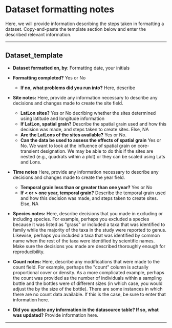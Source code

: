 # Dataset formatting notes

Here, we will provide information describing the steps taken in formatting a dataset. Copy-and-paste the template section below and enter the described relevant information.

---------------------------------------

## Dataset_template

* **Dataset formatted on, by**: Formatting date, your initials

* **Formatting completed?** Yes or No
  * **If no, what problems did you run into?** Here, describe 

* **Site notes:** Here, provide any information necessary to describe any decisions and changes made to create the site field.
  * **LatLon sites?** Yes or No decribing whether the sites determined using latitude and longitude information
  *  **If LatLon, spatial grain?** Describe the spatial grain used and how this decision was made, and steps taken to create sites. Else, NA
  *  **Are the LatLons of the sites available?** Yes or No.
  *  **Can the data be used to assess the effects of spatial grain** Yes or No. We want to look at the influence of spatial grain on core-transient designation. We may be able to do this if the sites are nested (e.g., quadrats within a plot) or they can be scaled using Lats and Lons.

* **Time notes** Here, provide any information necessary to describe any decisions and changes made to create the year field.
  * **Temporal grain less than or greater than one year?** Yes or No
  * **If < or > one year, temporal grain?** Describe the temporal grain used and how this decision was made, and steps taken to create sites. Else, NA

* **Species notes:** Here, describe decisions that you made in excluding or including species. For example, perhaps you excluded a species because it was listed as "grass" or included a taxa that was identified to family while the majority of the taxa in the study were reported to genus. Likewise, perhaps you included a taxa that was identified by common name when the rest of the taxa were identified by scientific names. Make sure the decisions you made are described thoroughly enough for reproducibility.

* **Count notes:** Here, describe any modifications that were made to the count field. For example, perhaps the "count" column is actually proportional cover or density. As a more complicated example, perhaps the count was provided as the number of individuals within a sampling bottle and the bottles were of different sizes (in which case, you would adjust the by the size of the bottle). There are some instances in which there are no count data available. If this is the case, be sure to enter that information here.

* **Did you update any information in the datasource table? If so, what was updated?** Provide information here.

---------------------------------------



